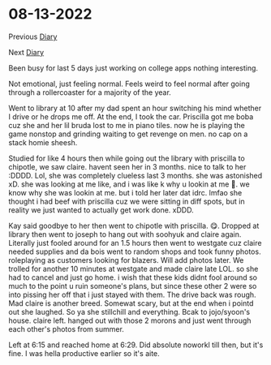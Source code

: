 # 08-13-2022

Previous [Diary](https://aryanmangla23.github.io/08-08-2022/)

Next [Diary](https://aryanmangla23.github.io/08-14-2022/)

Been busy for last 5 days just working on college apps nothing interesting.

Not emotional, just feeling normal. Feels weird to feel normal after going through a rollercoaster for a majority of the year.

Went to library at 10 after my dad spent an hour switching his mind whether I drive or he drops me off. At the end, I took the car. Priscilla got me boba cuz she and her lil bruda lost to me in piano tiles. now he is playing the game nonstop and grinding waiting to get revenge on men. no cap on a stack homie sheesh.

Studied for like 4 hours then while going out the library with priscilla to chipotle, we saw claire. havent seen her in 3 months. nice to talk to her :DDDD. Lol, she was completely clueless last 3 months. she was astonished xD. she was looking at me like, and i was like k why u lookin at me 🤨. we know why she was lookin at me. but i told her later dat idrc. lmfao she thought i had beef with priscilla cuz we were sitting in diff spots, but in reality we just wanted to actually get work done. xDDD. 

Kay said goodbye to her then went to chipotle with priscilla. 😋. Dropped at library then went to joseph to hang out with soohyuk and claire again. Literally just fooled around for an 1.5 hours then went to westgate cuz claire needed supplies and da bois went to random shops and took funny photos. roleplaying as customers looking for blazers. Will add photos later. We trolled for another 10 minutes at westgate and made claire late LOL. so she had to cancel and just go home. i wish that these kids didnt fool around so much to the point u ruin someone's plans, but since these other 2 were so into pissing her off that i just stayed with them. The drive back was rough. Mad claire is another breed. Somewat scary, but at the end when i pointd out she laughed. So ya she stillchill and everything. Bcak to jojo/syoon's house. claire left. hanged out with those 2 morons and just went through each other's photos from summer. 

Left at 6:15 and reached home at 6:29. Did absolute noworkl till then, but it's fine. I was hella productive earlier so it's aite. 
